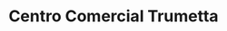 ---
title: "Centro Comercial Trumetta"
url: /valera/centro-comercial-trumetta/
shop: centro comercial
---